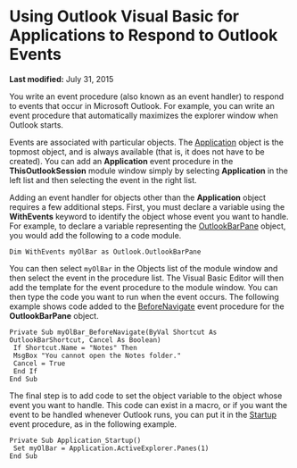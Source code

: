 
# Using Outlook Visual Basic for Applications to Respond to Outlook Events

 **Last modified:** July 31, 2015

You write an event procedure (also known as an event handler) to respond to events that occur in Microsoft Outlook. For example, you can write an event procedure that automatically maximizes the explorer window when Outlook starts.

Events are associated with particular objects. The  [Application](797003e7-ecd1-eccb-eaaf-32d6ddde8348.md) object is the topmost object, and is always available (that is, it does not have to be created). You can add an **Application** event procedure in the **ThisOutlookSession** module window simply by selecting **Application** in the left list and then selecting the event in the right list.

Adding an event handler for objects other than the  **Application** object requires a few additional steps.
First, you must declare a variable using the  **WithEvents** keyword to identify the object whose event you want to handle. For example, to declare a variable representing the [OutlookBarPane](f8e6aa05-7a66-64f2-5a6a-ea639b6bbc59.md) object, you would add the following to a code module.



```
Dim WithEvents myOlBar as Outlook.OutlookBarPane
```

You can then select  `myOlBar` in the Objects list of the module window and then select the event in the procedure list. The Visual Basic Editor will then add the template for the event procedure to the module window. You can then type the code you want to run when the event occurs. The following example shows code added to the [BeforeNavigate](f632928b-01a9-b467-1cee-0a86e0023f4d.md) event procedure for the **OutlookBarPane** object.



```
Private Sub myOlBar_BeforeNavigate(ByVal Shortcut As OutlookBarShortcut, Cancel As Boolean) 
 If Shortcut.Name = "Notes" Then 
 MsgBox "You cannot open the Notes folder." 
 Cancel = True 
 End If 
End Sub
```

The final step is to add code to set the object variable to the object whose event you want to handle. This code can exist in a macro, or if you want the event to be handled whenever Outlook runs, you can put it in the  [Startup](d4724d96-2572-b1e3-e202-0bfffb5cf7d5.md) event procedure, as in the following example.



```
Private Sub Application_Startup() 
 Set myOlBar = Application.ActiveExplorer.Panes(1) 
End Sub
```

